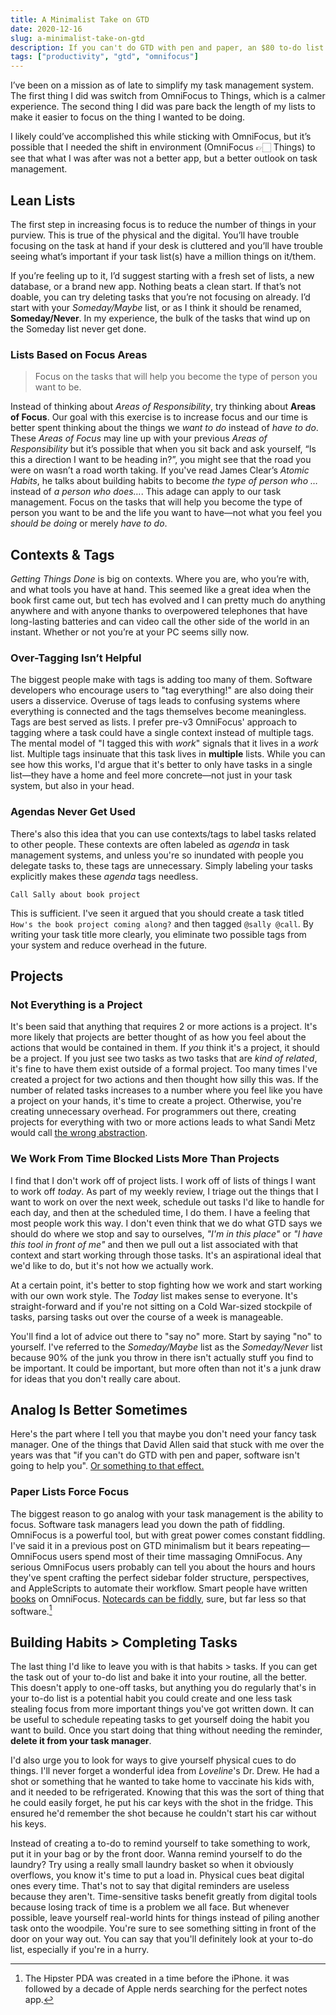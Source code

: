 ```yaml
---
title: A Minimalist Take on GTD
date: 2020-12-16
slug: a-minimalist-take-on-gtd
description: If you can't do GTD with pen and paper, an $80 to-do list isn't going to help you.
tags: ["productivity", "gtd", "omnifocus"]
---
```


I’ve been on a mission as of late to simplify my task management system. The first thing I did was switch from OmniFocus to Things, which is a calmer experience. The second thing I did was pare back the length of my lists to make it easier to focus on the thing I wanted to be doing.

I likely could’ve accomplished this while sticking with OmniFocus, but it’s possible that I needed the shift in environment (OmniFocus 👉🏻 Things) to see that what I was after was not a better app, but a better outlook on task management.

## Lean Lists

The first step in increasing focus is to reduce the number of things in your purview. This is true of the physical and the digital. You’ll have trouble focusing on the task at hand if your desk is cluttered and you’ll have trouble seeing what’s important if your task list(s) have a million things on it/them.

If you’re feeling up to it, I’d suggest starting with a fresh set of lists, a new database, or a brand new app. Nothing beats a clean start. If that’s not doable, you can try deleting tasks that you’re not focusing on already. I’d start with your _Someday/Maybe_ list, or as I think it should be renamed, **Someday/Never**. In my experience, the bulk of the tasks that wind up on the Someday list never get done.

### Lists Based on Focus Areas

> Focus on the tasks that will help you become the type of person you want to be.

Instead of thinking about _Areas of Responsibility_, try thinking about **Areas of Focus**. Our goal with this exercise is to increase focus and our time is better spent thinking about the things we _want to do_ instead of _have to do_. These _Areas of Focus_ may line up with your previous _Areas of Responsibility_ but it’s possible that when you sit back and ask yourself, “Is this a direction I want to be heading in?”, you might see that the road you were on wasn’t a road worth taking. If you've read James Clear’s _Atomic Habits_, he talks about building habits to become _the type of person who …_ instead of _a person who does…_. This adage can apply to our task management. Focus on the tasks that will help you become the type of person you want to be and the life you want to have—not what you feel you _should be doing_ or merely _have to do_.

## Contexts & Tags

_Getting Things Done_ is big on contexts. Where you are, who you’re with, and what tools you have at hand. This seemed like a great idea when the book first came out, but tech has evolved and I can pretty much do anything anywhere and with anyone thanks to overpowered telephones that have long-lasting batteries and can video call the other side of the world in an instant. Whether or not you’re at your PC seems silly now.

### Over-Tagging Isn’t Helpful

The biggest people make with tags is adding too many of them. Software developers who encourage users to "tag everything!" are also doing their users a disservice. Overuse of tags leads to confusing systems where everything is connected and the tags themselves become meaningless. Tags are best served as lists. I prefer pre-v3 OmniFocus' approach to tagging where a task could have a single context instead of multiple tags. The mental model of "I tagged this with _work_" signals that it lives in a _work_ list. Multiple tags insinuate that this task lives in **multiple** lists. While you can see how this works, I'd argue that it's better to only have tasks in a single list—they have a home and feel more concrete—not just in your task system, but also in your head.

### Agendas Never Get Used

There's also this idea that you can use contexts/tags to label tasks related to other people. These contexts are often labeled as _agenda_ in task management systems, and unless you're so inundated with people you delegate tasks to, these tags are unnecessary. Simply labeling your tasks explicitly makes these _agenda_ tags needless.

`Call Sally about book project`

This is sufficient. I've seen it argued that you should create a task titled `How's the book project coming along?` and then tagged `@sally @call`. By writing your task title more clearly, you eliminate two possible tags from your system and reduce overhead in the future.

## Projects

### Not Everything is a Project

It's been said that anything that requires 2 or more actions is a project. It's more likely that projects are better thought of as how you feel about the actions that would be contained in them. If _you_ think it's a project, it should be a project. If you just see two tasks as two tasks that are _kind of related_, it's fine to have them exist outside of a formal project. Too many times I've created a project for two actions and then thought how silly this was. If the number of related tasks increases to a number where you feel like you have a project on your hands, it's time to create a project. Otherwise, you're creating unnecessary overhead. For programmers out there, creating projects for everything with two or more actions leads to what Sandi Metz would call [the wrong abstraction](https://sandimetz.com/blog/2016/1/20/the-wrong-abstraction).

### We Work From Time Blocked Lists More Than Projects

I find that I don't work off of project lists. I work off of lists of things I want to work off _today_. As part of my weekly review, I triage out the things that I want to work on over the next week, schedule out tasks I'd like to handle for each day, and then at the scheduled time, I do them. I have a feeling that most people work this way. I don't even think that we do what GTD says we should do where we stop and say to ourselves, _"I'm in this place"_ or _"I have this tool in front of me"_ and then we pull out a list associated with that context and start working through those tasks. It's an aspirational ideal that we'd like to do, but it's not how we actually work.

At a certain point, it's better to stop fighting how we work and start working with our own work style. The _Today_ list makes sense to everyone. It's straight-forward and if you're not sitting on a Cold War-sized stockpile of tasks, parsing tasks out over the course of a week is manageable.

You'll find a lot of advice out there to "say no" more. Start by saying "no" to yourself. I've referred to the _Someday/Maybe_ list as the _Someday/Never_ list because 90% of the junk you throw in there isn't actually stuff you find to be important. It could be important, but more often than not it's a junk draw for ideas that you don't really care about.

## Analog Is Better Sometimes

Here's the part where I tell you that maybe you don't need your fancy task manager. One of the things that David Allen said that stuck with me over the years was that "if you can't do GTD with pen and paper, software isn't going to help you". [Or something to that effect.][papergtd]

### Paper Lists Force Focus

The biggest reason to go analog with your task management is the ability to focus. Software task managers lead you down the path of fiddling. OmniFocus is a powerful tool, but with great power comes constant fiddling. I've said it in a previous post on GTD minimalism but it bears repeating—OmniFocus users spend most of their time massaging OmniFocus. Any serious OmniFocus users probably can tell you about the hours and hours they've spent crafting the perfect sidebar folder structure, perspectives, and AppleScripts to automate their workflow. Smart people have written [books](https://www.beingproductive.org) on OmniFocus. [Notecards can be fiddly](http://www.43folders.com/2004/09/03/introducing-the-hipster-pda), sure, but far less so that software.[^1]

## Building Habits > Completing Tasks

The last thing I'd like to leave you with is that habits > tasks. If you can get the task out of your to-do list and bake it into your routine, all the better. This doesn't apply to one-off tasks, but anything you do regularly that's in your to-do list is a potential habit you could create and one less task stealing focus from more important things you've got written down. It can be useful to schedule repeating tasks to get yourself doing the habit you want to build. Once you start doing that thing without needing the reminder, **delete it from your task manager**.

I'd also urge you to look for ways to give yourself physical cues to do things. I'll never forget a wonderful idea from _Loveline_'s Dr. Drew. He had a shot or something that he wanted to take home to vaccinate his kids with, and it needed to be refrigerated. Knowing that this was the sort of thing that he could easily forget, he put his car keys with the shot in the fridge. This ensured he'd remember the shot because he couldn't start his car without his keys.

Instead of creating a to-do to remind yourself to take something to work, put it in your bag or by the front door. Wanna remind yourself to do the laundry? Try using a really small laundry basket so when it obviously overflows, you know it's time to put a load in. Physical cues beat digital ones every time. That's not to say that digital reminders are useless because they aren't. Time-sensitive tasks benefit greatly from digital tools because losing track of time is a problem we all face. But whenever possible, leave yourself real-world hints for things instead of piling another task onto the woodpile. You're sure to see something sitting in front of the door on your way out. You can say that you'll definitely look at your to-do list, especially if you're in a hurry.

[papergtd]: https://www.vitalsmarts.com/crucialskills/2018/02/paper-vs-apps-the-tools-in-your-gtd-system/

[^1]: The Hipster PDA was created in a time before the iPhone. it was followed by a decade of Apple nerds searching for the perfect notes app.
